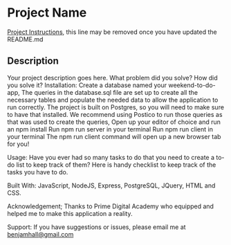 # Project Name

[Project Instructions](./INSTRUCTIONS.md), this line may be removed once you have updated the README.md

## Description

Your project description goes here. What problem did you solve? How did you solve it?
Installation:
Create a database named your weekend-to-do-app,
The queries in the database.sql file are set up to create all the necessary tables and populate the needed data to allow the application to run correctly. The project is built on Postgres, so you will need to make sure to have that installed. We recommend using Postico to run those queries as that was used to create the queries,
Open up your editor of choice and run an npm install
Run npm run server in your terminal
Run npm run client in your terminal
The npm run client command will open up a new browser tab for you!

Usage:
Have you ever had so many tasks to do that you need to create a to-do list to keep track of them? Here is handy checklist to keep track of the tasks you have to do. 

Built With:
JavaScript, NodeJS, Express, PostgreSQL, JQuery, HTML and CSS. 


Acknowledgement;
Thanks to Prime Digital Academy who equipped and helped me to make this application a reality. 

Support:
If you have suggestions or issues, please email me at benjamhall@gmail.com
